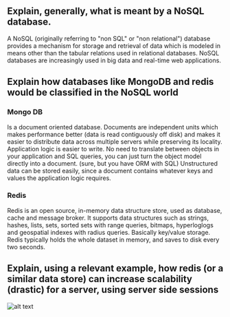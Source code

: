 ## Explain, generally, what is meant by a NoSQL database.
A NoSQL (originally referring to "non SQL" or "non relational") database provides a mechanism for storage and retrieval of data which is modeled in means other than the tabular relations used in relational databases. NoSQL databases are increasingly used in big data and real-time web applications.

## Explain how databases like MongoDB and redis would be classified in the NoSQL world

### Mongo DB
Is a document oriented database. Documents are independent units which makes performance better (data is read contiguously off disk) and makes it easier to distribute data across multiple servers while preserving its locality.
Application logic is easier to write. No need to translate between objects in your application and SQL queries, you can just turn the object model directly into a document. (sure, but you have ORM with SQL)
Unstructured data can be stored easily, since a document contains whatever keys and values the application logic requires.

### Redis
Redis is an open source, in-memory data structure store, used as database, cache and message broker. It supports data structures such as strings, hashes, lists, sets, sorted sets with range queries, bitmaps, hyperloglogs and geospatial indexes with radius queries. Basically key/value storage.
Redis typically holds the whole dataset in memory, and saves to disk every two seconds.

## Explain, using a relevant example, how redis (or a similar data store) can increase scalability (drastic) for a server, using server side sessions

![alt text](http://i.imgur.com/usM134B.png "Logo Title Text 1")